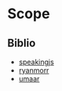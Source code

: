 # Scope

## Biblio

- [speakingjs](http://speakingjs.com/es5/ch16.html)
- [ryanmorr](http://ryanmorr.com/understanding-scope-and-context-in-javascript/)
- [umaar](https://umaar.com/dev-tips/117-inspect-function-scope/)
